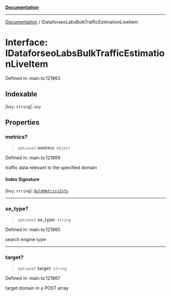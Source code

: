 [**Documentation**](../README.md)

***

[Documentation](../README.md) / IDataforseoLabsBulkTrafficEstimationLiveItem

# Interface: IDataforseoLabsBulkTrafficEstimationLiveItem

Defined in: main.ts:121863

## Indexable

\[`key`: `string`\]: `any`

## Properties

### metrics?

> `optional` **metrics**: `object`

Defined in: main.ts:121869

traffic data relevant to the specified domain

#### Index Signature

\[`key`: `string`\]: [`BulkMetricsInfo`](../classes/BulkMetricsInfo.md)

***

### se\_type?

> `optional` **se\_type**: `string`

Defined in: main.ts:121865

search engine type

***

### target?

> `optional` **target**: `string`

Defined in: main.ts:121867

target domain in a POST array
